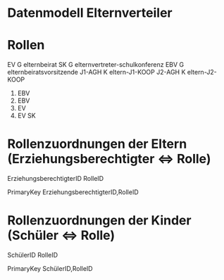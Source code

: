 # Datenmodell Elternverteiler

# Rollen

EV G elternbeirat
SK G elternvertreter-schulkonferenz
EBV G elternbeiratsvorsitzende
J1-AGH K eltern-J1-KOOP
J2-AGH K eltern-J2-KOOP

1. EBV
2. EBV
1. EV
2. EV
SK

# Rollenzuordnungen der Eltern (Erziehungsberechtigter <=> Rolle)

ErziehungsberechtigterID
RolleID

PrimaryKey ErziehungsberechtigterID,RolleID

# Rollenzuordnungen der Kinder (Schüler <=> Rolle)

SchülerID
RolleID

PrimaryKey SchülerID,RolleID
